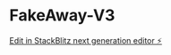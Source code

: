 # FakeAway-V3

[Edit in StackBlitz next generation editor ⚡️](https://stackblitz.com/~/github.com/Snilltvedt/FakeAway-V3)